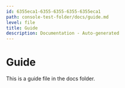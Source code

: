 ```yaml
---
id: 6355eca1-6355-6355-6355-6355eca1
path: console-test-folder/docs/guide.md
level: file
title: Guide
description: Documentation - Auto-generated
---
```

# Guide

This is a guide file in the docs folder.
